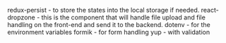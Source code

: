 redux-persist - to store the states into the local storage if needed.
react-dropzone - this is the component that will handle file upload and file handling on the front-end and send it to the backend.
dotenv - for the environment variables
formik - for form handling
yup - with validation
